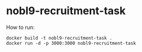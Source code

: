 # nobl9-recruitment-task

How to run:
```
docker build -t nobl9-recruitment-task .
docker run -d -p 3000:3000 nobl9-recruitment-task
```
